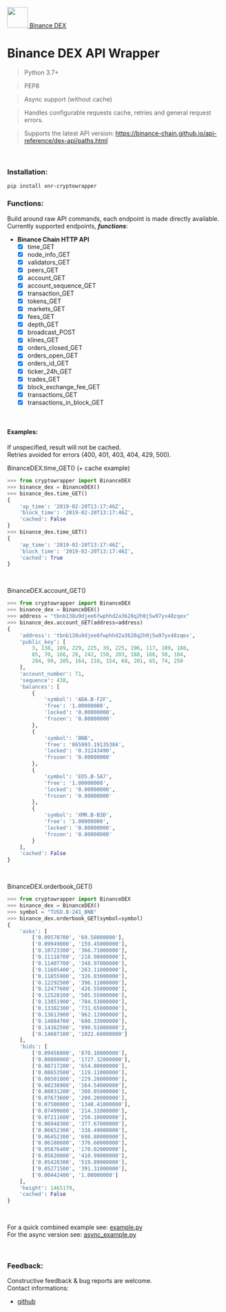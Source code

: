 <a href="https://testnet.binance.org/"> 
  <img src="https://i.postimg.cc/FsHtjSLt/Binance-Dex-Horizont-79efb097.png" width="48"> Binance DEX
</a>

# Binance DEX API Wrapper

> Python 3.7+<br/>

> PEP8<br/>

> Async support (without cache)<br/>

> Handles configurable requests cache, retries and general request errors.<br/>

> Supports the latest API version: https://binance-chain.github.io/api-reference/dex-api/paths.html

<br/>

### Installation:

`pip install xnr-cryptowrapper` <br/>

### Functions:

Build around raw API commands, each endpoint is made directly available.<br/>
Currently supported endpoints, **_functions_**:<br/>

  * **Binance Chain HTTP API**
    - [x] time_GET
    - [x] node_info_GET
    - [x] validators_GET
    - [x] peers_GET
    - [x] account_GET
    - [x] account_sequence_GET
    - [x] transaction_GET
    - [x] tokens_GET
    - [x] markets_GET
    - [x] fees_GET
    - [x] depth_GET
    - [x] broadcast_POST
    - [x] klines_GET
    - [x] orders_closed_GET
    - [x] orders_open_GET
    - [x] orders_id_GET
    - [x] ticker_24h_GET
    - [x] trades_GET
    - [x] block_exchange_fee_GET
    - [x] transactions_GET
    - [x] transactions_in_block_GET

<br/>

#### Examples:

If unspecified, result will not be cached.<br/>
Retries avoided for errors (400, 401, 403, 404, 429, 500).<br/>

BinanceDEX.time_GET() (+ cache example)
```python
>>> from cryptowrapper import BinanceDEX
>>> binance_dex = BinanceDEX()
>>> binance_dex.time_GET()
{
    'ap_time': '2019-02-20T13:17:46Z',
    'block_time': '2019-02-20T13:17:46Z',
    'cached': False
}
>>> binance_dex.time_GET()
{
    'ap_time': '2019-02-20T13:17:46Z',
    'block_time': '2019-02-20T13:17:46Z',
    'cached': True
}
```

<br/>

BinanceDEX.account_GET()
```python
>>> from cryptowrapper import BinanceDEX
>>> binance_dex = BinanceDEX()
>>> address = "tbnb138u9djee6fwphhd2a3628q2h0j5w97yx48zqex"
>>> binance_dex.account_GET(address=address)
{
    'address': 'tbnb138u9djee6fwphhd2a3628q2h0j5w97yx48zqex',
    'public_key': [
        3, 138, 189, 229, 225, 39, 225, 196, 117, 109, 188,
        85, 70, 166, 28, 242, 150, 203, 188, 166, 50, 104,
        204, 99, 205, 164, 210, 154, 68, 201, 65, 74, 250
    ],
    'account_number': 71,
    'sequence': 438,
    'balances': [
        {
            'symbol': 'ADA.B-F2F',
            'free': '1.00000000',
            'locked': '0.00000000',
            'frozen': '0.00000000'
        },
        {
            'symbol': 'BNB',
            'free': '865993.19135384',
            'locked': '0.31243490',
            'frozen': '0.00000000'
        },
        {
            'symbol': 'EOS.B-5A7',
            'free': '1.00000000',
            'locked': '0.00000000',
            'frozen': '0.00000000'
        },
        {
            'symbol': 'XMR.B-B3D',
            'free': '1.00000000',
            'locked': '0.00000000',
            'frozen': '0.00000000'
        }
    ],
    'cached': False
}
```

<br/>

BinanceDEX.orderbook_GET()
```python
>>> from cryptowrapper import BinanceDEX
>>> binance_dex = BinanceDEX()
>>> symbol = "TUSD.B-241_BNB"
>>> binance_dex.orderbook_GET(symbol=symbol)
{
    'asks': [
        ['0.09570700', '69.58000000'],
        ['0.09949000', '159.45000000'],
        ['0.10723300', '366.71000000'],
        ['0.11118700', '218.98000000'],
        ['0.11407700', '348.97000000'],
        ['0.11605400', '263.11000000'],
        ['0.11855900', '326.03000000'],
        ['0.12292500', '396.11000000'],
        ['0.12477600', '426.55000000'],
        ['0.12528100', '505.55000000'],
        ['0.13051900', '784.53000000'],
        ['0.13382300', '731.65000000'],
        ['0.13613900', '962.12000000'],
        ['0.14084700', '600.33000000'],
        ['0.14382500', '990.51000000'],
        ['0.14687100', '1022.68000000']
    ],
    'bids': [
        ['0.09458800', '870.10000000'],
        ['0.08800000', '1727.32000000'],
        ['0.08717200', '654.80000000'],
        ['0.08653500', '119.11000000'],
        ['0.08501800', '229.28000000'],
        ['0.08238900', '164.54000000'],
        ['0.08031200', '308.05000000'],
        ['0.07673600', '200.20000000'],
        ['0.07500000', '1348.41000000'],
        ['0.07499600', '214.31000000'],
        ['0.07211600', '250.10000000'],
        ['0.06948300', '377.67000000'],
        ['0.06652300', '338.49000000'],
        ['0.06452300', '698.88000000'],
        ['0.06188600', '376.60000000'],
        ['0.05876400', '170.02000000'],
        ['0.05620800', '410.99000000'],
        ['0.05428300', '519.89000000'],
        ['0.05271500', '391.31000000'],
        ['0.00442400', '1.00000000']
    ],
    'height': 1465179,
    'cached': False
}
```

<br/>

For a quick combined example see: [example.py](/test/example.py)<br/>
For the async version see: [async_example.py](/test/async_example.py)

<br/>

### Feedback:

Constructive feedback & bug reports are welcome. <br/>
Contact informations:
* <a href="https://github.com/xnr-k"> github </a>
